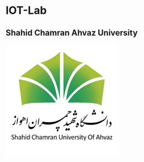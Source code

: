 # IOT-Lab  
## Shahid Chamran Ahvaz University
<img src="assets/main/SCU_logo.jpg" alt="SCU Logo" width="300" height="300">
